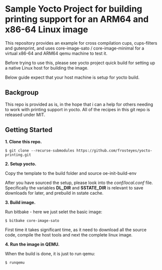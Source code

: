 Sample Yocto Project for building printing support for an ARM64 and x86-64 Linux image
=============================================
This repository provides an example for cross compilation cups, cups-filters and 
gutenprint, and uses core-image-sato / core-image-minimal for a virtual x86-64
and ARM64 qemu machine to test it.

Before trying to use this, please see yocto project quick build for setting up
a native Linux host for building the image.

Below guide expect that your host machine is setup for yocto build.

Backgroup
---------------
This repo is provided as is, in the hope that i can a help for others needing to work
with printing support in yocto.
All of the recipes in this git repo is released under MIT.

Getting Started
---------------
**1.  Clone this repo.**

    $ git clone --recurse-submodules https://github.com/frosteyes/yocto-printing.git

**2.  Setup yocto.**

Copy the template to the build folder and source oe-init-build-env

After you have sourced the setup, please look into the *conf/local.conf* file.
Specifically the variables **DL_DIR** and **SSTATE_DIR** is relevant to save
downloads for later, and prebuild in sstate cache.

**3.  Build image.**

Run bitbake - here we just selet the basic image:

    $ bitbake core-image-sato

First time it takes significant time, as it need to download all the source 
code, compile the host tools and next the complete linux image.

**4.  Run the image in QEMU.**

When the build is done, it is just to run qemu:

    $ runqemu
